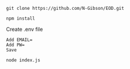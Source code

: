 ```git clone https://github.com/N-Gibson/EOD.git```

```npm install```

Create .env file
 
    Add EMAIL=
    Add PW= 
    Save
    
```node index.js```
